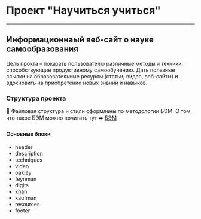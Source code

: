 # Проект "Научиться учиться"

---

## Информационнаый веб-сайт о науке самообразования

Цель прокта – показать пользователю различные методы и техники, способствующие продуктивному самообучению. Дать полезные ссылки на образовательные ресурсы (статьи, видео, веб-сайты) и вдохновить на приобретение новых знаний и навыков.

### Структура проекта

:open_file_folder: Файловая структура и стили оформлены по методологии БЭМ.
О том, что такое БЭМ можно почитать тут :arrow_right: [БЭМ](https://ru.bem.info/)

#### Основные блоки

- header
- description
- techniques
- video
- oakley
- feynman
- digits
- khan
- kaufman
- resources
- footer
